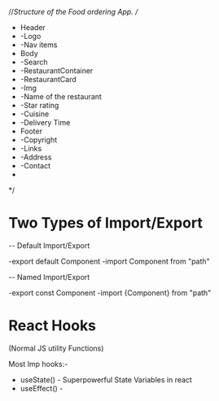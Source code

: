 //*Structure of the Food ordering App.
/*
 * Header
 *  -Logo
 *  -Nav items
 * Body
 *  -Search
 *  -RestaurantContainer
 *  -RestaurantCard
 *   -Img
 *   -Name of the restaurant
 *   -Star rating
 *   -Cuisine
 *   -Delivery Time
 * Footer
 *  -Copyright
 *  -Links
 *  -Address
 *  -Contact
 *
 */

# Two Types of Import/Export 

-- Default Import/Export

-export default Component
-import Component from "path"


-- Named Import/Export

-export const Component
-import {Component} from "path"

# React Hooks
(Normal JS utility Functions)

Most Imp hooks:-
- useState() - Superpowerful State Variables in react
- useEffect() -